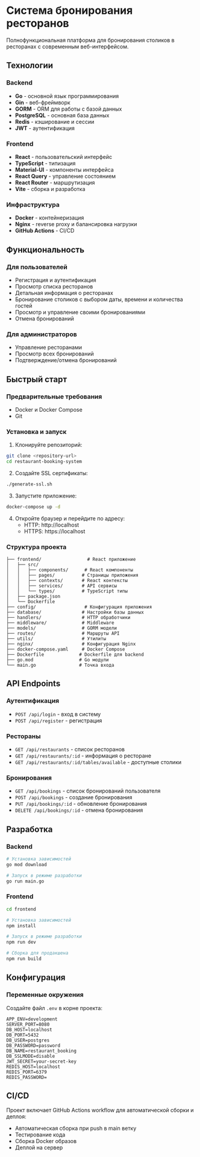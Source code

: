 # Система бронирования ресторанов

Полнофункциональная платформа для бронирования столиков в ресторанах с современным веб-интерфейсом.

## Технологии

### Backend
- **Go** - основной язык программирования
- **Gin** - веб-фреймворк
- **GORM** - ORM для работы с базой данных
- **PostgreSQL** - основная база данных
- **Redis** - кэширование и сессии
- **JWT** - аутентификация

### Frontend
- **React** - пользовательский интерфейс
- **TypeScript** - типизация
- **Material-UI** - компоненты интерфейса
- **React Query** - управление состоянием
- **React Router** - маршрутизация
- **Vite** - сборка и разработка

### Инфраструктура
- **Docker** - контейнеризация
- **Nginx** - reverse proxy и балансировка нагрузки
- **GitHub Actions** - CI/CD

## Функциональность

### Для пользователей
- Регистрация и аутентификация
- Просмотр списка ресторанов
- Детальная информация о ресторанах
- Бронирование столиков с выбором даты, времени и количества гостей
- Просмотр и управление своими бронированиями
- Отмена бронирований

### Для администраторов
- Управление ресторанами
- Просмотр всех бронирований
- Подтверждение/отмена бронирований

## Быстрый старт

### Предварительные требования
- Docker и Docker Compose
- Git

### Установка и запуск

1. Клонируйте репозиторий:
```bash
git clone <repository-url>
cd restaurant-booking-system
```

2. Создайте SSL сертификаты:
```bash
./generate-ssl.sh
```

3. Запустите приложение:
```bash
docker-compose up -d
```

4. Откройте браузер и перейдите по адресу:
   - HTTP: http://localhost
   - HTTPS: https://localhost

### Структура проекта

```
├── frontend/                 # React приложение
│   ├── src/
│   │   ├── components/      # React компоненты
│   │   ├── pages/          # Страницы приложения
│   │   ├── contexts/       # React контексты
│   │   ├── services/       # API сервисы
│   │   └── types/          # TypeScript типы
│   ├── package.json
│   └── Dockerfile
├── config/                  # Конфигурация приложения
├── database/               # Настройки базы данных
├── handlers/               # HTTP обработчики
├── middleware/             # Middleware
├── models/                 # GORM модели
├── routes/                 # Маршруты API
├── utils/                  # Утилиты
├── nginx/                  # Конфигурация Nginx
├── docker-compose.yaml     # Docker Compose
├── Dockerfile             # Dockerfile для backend
├── go.mod                 # Go модули
└── main.go                # Точка входа
```

## API Endpoints

### Аутентификация
- `POST /api/login` - вход в систему
- `POST /api/register` - регистрация

### Рестораны
- `GET /api/restaurants` - список ресторанов
- `GET /api/restaurants/:id` - информация о ресторане
- `GET /api/restaurants/:id/tables/available` - доступные столики

### Бронирования
- `GET /api/bookings` - список бронирований пользователя
- `POST /api/bookings` - создание бронирования
- `PUT /api/bookings/:id` - обновление бронирования
- `DELETE /api/bookings/:id` - отмена бронирования

## Разработка

### Backend
```bash
# Установка зависимостей
go mod download

# Запуск в режиме разработки
go run main.go
```

### Frontend
```bash
cd frontend

# Установка зависимостей
npm install

# Запуск в режиме разработки
npm run dev

# Сборка для продакшена
npm run build
```

## Конфигурация

### Переменные окружения
Создайте файл `.env` в корне проекта:

```env
APP_ENV=development
SERVER_PORT=8080
DB_HOST=localhost
DB_PORT=5432
DB_USER=postgres
DB_PASSWORD=password
DB_NAME=restaurant_booking
DB_SSLMODE=disable
JWT_SECRET=your-secret-key
REDIS_HOST=localhost
REDIS_PORT=6379
REDIS_PASSWORD=
```

## CI/CD

Проект включает GitHub Actions workflow для автоматической сборки и деплоя:

- Автоматическая сборка при push в main ветку
- Тестирование кода
- Сборка Docker образов
- Деплой на сервер
